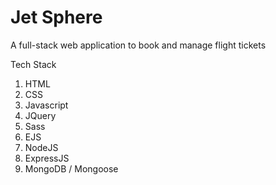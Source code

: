 # Jet Sphere

A full-stack web application to book and manage flight tickets

Tech Stack
1. HTML
2. CSS
3. Javascript
4. JQuery
5. Sass
6. EJS
7. NodeJS
8. ExpressJS
9. MongoDB / Mongoose

